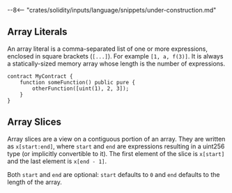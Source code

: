 --8<-- "crates/solidity/inputs/language/snippets/under-construction.md"

## Array Literals

An array literal is a comma-separated list of one or more expressions,
enclosed in square brackets (`[...]`). For example `[1, a, f(3)]`.
It is always a statically-sized memory array whose length is the number
of expressions.

```solidity
contract MyContract {
    function someFunction() public pure {
        otherFunction([uint(1), 2, 3]);
    }
}
```

## Array Slices

Array slices are a view on a contiguous portion of an array. They are
written as `x[start:end]`, where `start` and `end` are expressions
resulting in a uint256 type (or implicitly convertible to it). The first
element of the slice is `x[start]` and the last element is `x[end - 1]`.

Both `start` and `end` are optional: `start` defaults to `0` and `end`
defaults to the length of the array.
